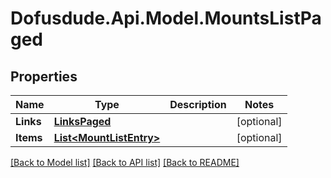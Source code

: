 # Dofusdude.Api.Model.MountsListPaged

## Properties

Name | Type | Description | Notes
------------ | ------------- | ------------- | -------------
**Links** | [**LinksPaged**](LinksPaged.md) |  | [optional] 
**Items** | [**List&lt;MountListEntry&gt;**](MountListEntry.md) |  | [optional] 

[[Back to Model list]](../README.md#documentation-for-models) [[Back to API list]](../README.md#documentation-for-api-endpoints) [[Back to README]](../README.md)

